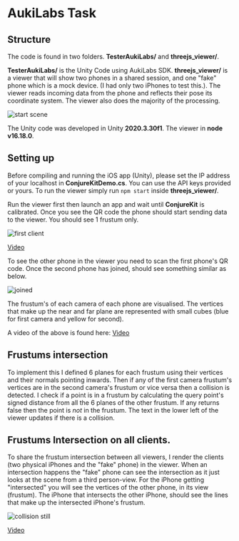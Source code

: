 # AukiLabs Task

## Structure
The code is found in two folders.
**TesterAukiLabs/** and **threejs_viewer/**.

**TesterAukiLabs/** is the Unity Code using AukiLabs SDK.
**threejs_viewer/** is a viewer that will show two phones in a shared session, and one "fake" phone which is a mock device. (I had only two iPhones to test this.).
The viewer reads incoming data from the phone and reflects their pose its coordinate system. 
The viewer also does the majority of the processing.

![start scene](https://user-images.githubusercontent.com/1533281/196245164-bf6d6d7a-d213-4579-89c4-f3830b5851ea.png)

The Unity code was developed in Unity **2020.3.30f1**. The viewer in **node v16.18.0**.

## Setting up

Before compiling and running the iOS app (Unity), please set the IP address of your localhost in **ConjureKitDemo.cs**.
You can use the API keys provided or yours.
To run the viewer simply run ```npm start``` inside **threejs_viewer/**.

Run the viewer first then launch an app and wait until **ConjureKit** is calibrated. Once you see the QR code the phone should start sending data to the viewer. You should see 1 frustum only.

![first client](https://user-images.githubusercontent.com/1533281/196245334-e680d29f-2ffc-45c1-81d2-e8b2a48613f2.png)

[Video](https://youtu.be/vjoU_RG4PNs)

To see the other phone in the viewer you need to scan the first phone's QR code. Once the second phone has joined, should see something similar as below.

![joined](https://user-images.githubusercontent.com/1533281/196245770-fdf96877-7a95-4984-8cb2-5b9cc2ef9108.png)

The frustum's of each camera of each phone are visualised. The vertices that make up the near and far plane are represented with small cubes (blue for first camera and yellow for second).

A video of the above is found here: [Video](https://youtu.be/ZpS-ZRGcUaM)

## Frustums intersection

To implement this I defined 6 planes for each frustum using their vertices and their normals pointing inwards. 
Then if any of the first camera frustum's vertices are in the second camera's frustum or vice versa then a collision is detected.
I check if a point is in a frustum by calculating the query point's signed distance from all the 6 planes of the other frustum. If any returns false then the point is *not* in the frustum.
The text in the lower left of the viewer updates if there is a collision.

## Frustums Intersection on all clients. 

To share the frustum intersection between all viewers, I render the clients (two physical iPhones and the "fake" phone) in the viewer.
When an intersection happens the "fake" phone can see the intersection as it just looks at the scene from a third person-view. 
For the iPhone getting "intersected" you will see the vertices of the other phone, in its view (frustum).
The iPhone that intersects the other iPhone, should see the lines that make up the intersected iPhone's frustum.

![collision still](https://user-images.githubusercontent.com/1533281/196246719-463950bc-42a1-42eb-b270-1e590a4315ee.png)

[Video](https://youtu.be/79w6hjGnUtI)
